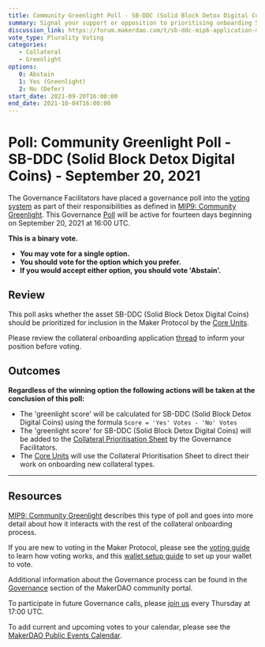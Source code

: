 ```yaml
---
title: Community Greenlight Poll - SB-DDC (Solid Block Detox Digital Coins) - September 20, 2021
summary: Signal your support or opposition to prioritising onboarding SB-DDC (Solid Block Detox Digital Coins). 
discussion_link: https://forum.makerdao.com/t/sb-ddc-mip6-application-membership-interests-in-detox-medical-digital-series-of-solidblock-holdings-llc-in-the-form-of-cryptographic-digital-tokens-ddcs-a-solidblock-offering/10063
vote_type: Plurality Voting
categories:
   - Collateral
   - Greenlight
options:
   0: Abstain
   1: Yes (Greenlight)
   2: No (Defer)
start_date: 2021-09-20T16:00:00
end_date: 2021-10-04T16:00:00
---
```

# Poll: Community Greenlight Poll - SB-DDC (Solid Block Detox Digital Coins) - September 20, 2021

The Governance Facilitators have placed a governance poll into the [voting system](https://vote.makerdao.com/polling) as part of their responsibilities as defined in [MIP9: Community Greenlight](https://mips.makerdao.com/mips/details/MIP9). This Governance [Poll](https://community-development.makerdao.com/en/learn/governance/on-chain-gov) will be active for fourteen days beginning on September 20, 2021 at 16:00 UTC.

**This is a binary vote.** 
- **You may vote for a single option.** 
- **You should vote for the option which you prefer.**
- **If you would accept either option, you should vote 'Abstain'.**

## Review

This poll asks whether the asset SB-DDC (Solid Block Detox Digital Coins) should be prioritized for inclusion in the Maker Protocol by the [Core Units](https://mips.makerdao.com/mips/details/MIP38#mip38c2-core-unit-state). 

Please review the collateral onboarding application [thread](https://forum.makerdao.com/t/sb-ddc-mip6-application-membership-interests-in-detox-medical-digital-series-of-solidblock-holdings-llc-in-the-form-of-cryptographic-digital-tokens-ddcs-a-solidblock-offering/10063) to inform your position before voting.

## Outcomes

**Regardless of the winning option the following actions will be taken at the conclusion of this poll:**
* The 'greenlight score' will be calculated for SB-DDC (Solid Block Detox Digital Coins) using the formula `Score = 'Yes' Votes - 'No' Votes`
* The 'greenlight score' for SB-DDC (Solid Block Detox Digital Coins) will be added to the [Collateral Prioritisation Sheet](https://docs.google.com/spreadsheets/d/1IX9e2fyfz7djtDMKn5gMyGsyFxHoY75GncMbAjnSXrM/edit#gid=0) by the Governance Facilitators.
* The [Core Units](https://mips.makerdao.com/mips/details/MIP38#mip38c2-core-unit-state) will use the Collateral Prioritisation Sheet to direct their work on onboarding new collateral types.

---

## Resources

[MIP9: Community Greenlight](https://mips.makerdao.com/mips/details/MIP9) describes this type of poll and goes into more detail about how it interacts with the rest of the collateral onboarding process.

If you are new to voting in the Maker Protocol, please see the [voting guide](https://community-development.makerdao.com/en/learn/governance/how-voting-works/) to learn how voting works, and this [wallet setup guide](https://community-development.makerdao.com/en/learn/governance/voting-setup/) to set up your wallet to vote.

Additional information about the Governance process can be found in the [Governance](https://community-development.makerdao.com/en/learn/governance) section of the MakerDAO community portal.

To participate in future Governance calls, please [join us](https://github.com/makerdao/community/tree/master/governance/governance-and-risk-meetings) every Thursday at 17:00 UTC.

To add current and upcoming votes to your calendar, please see the [MakerDAO Public Events Calendar](https://calendar.google.com/calendar/embed?src=makerdao.com_3efhm2ghipksegl009ktniomdk%40group.calendar.google.com&ctz=UTC&mode=week&showCalendars=0&showPrint=0).

